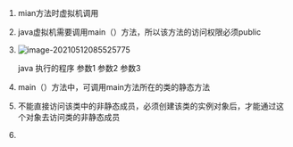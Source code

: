 1. mian方法时虚拟机调用

2. java虚拟机需要调用main（）方法，所以该方法的访问权限必须public

   

3. ![image-20210512085525775](D:\笔记本\图片\Untitled\image-20210512085525775.png)

   java  执行的程序  参数1 参数2 参数3

4. main（）方法中，可调用main方法所在的类的静态方法

5. 不能直接访问该类中的非静态成员，必须创建该类的实例对象后，才能通过这个对象去访问类的非静态成员

6. 

